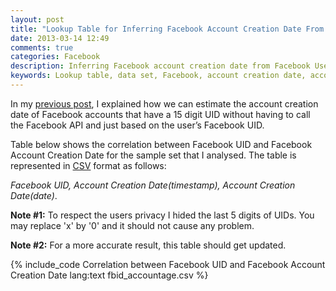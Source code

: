 ```yaml
---
layout: post
title: "Lookup Table for Inferring Facebook Account Creation Date From Facebook User ID"
date: 2013-03-14 12:49
comments: true
categories: Facebook
description: Inferring Facebook account creation date from Facebook User ID.
keywords: Lookup table, data set, Facebook, account creation date, account age, graph API, FQL, Facebook post, read_stream permission, Facebook stream, Facebook created_time, Facebook access token, Facebook join date, Facebook User ID, Facebook uid, correlation
---
```

In my [previous post](http://metadatascience.com/2013/03/11/inferring-facebook-account-creation-date-from-facebook-user-id/), I explained how we can estimate the account creation date of Facebook accounts that have a 15 digit UID without having to call the Facebook API and just based on the user’s Facebook UID. 

Table below shows the correlation between Facebook UID and Facebook Account Creation Date for the sample set that I analysed.
The table is represented in [CSV](http://en.wikipedia.org/wiki/Comma-separated_values) format as follows:

*Facebook UID, Account Creation Date(timestamp), Account Creation Date(date)*.

**Note #1:** To respect the users privacy I hided the last 5 digits of UIDs. You may replace 'x' by '0' and it should not cause any problem.

**Note #2:** For a more accurate result, this table should get updated.

{% include_code Correlation between Facebook UID and Facebook Account Creation Date lang:text fbid_accountage.csv %}